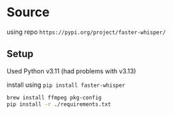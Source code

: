 # Source

using repo `https://pypi.org/project/faster-whisper/`

## Setup

Used Python v3.11 (had problems with v3.13)

install using `pip install faster-whisper`
```bash
brew install ffmpeg pkg-config
pip install -r ./requirements.txt 
```
